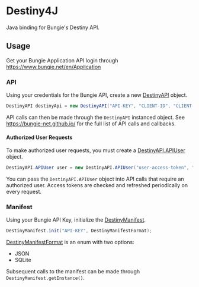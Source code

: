 # Destiny4J
Java binding for Bungie's Destiny API.

## Usage
Get your Bungie Application API login through https://www.bungie.net/en/Application

### API
Using your credentials for the Bungie API, create a new [DestinyAPI](https://github.com/FilUnderscore/Destiny4J/blob/main/src/main/java/net/bungie/api/destiny/DestinyAPI.java) object.
```java
DestinyAPI destinyApi = new DestinyAPI("API-KEY", "CLIENT-ID", "CLIENT-SECRET");
```

API calls can then be made through the `DestinyAPI` instanced object. See https://bungie-net.github.io/ for the full list of API calls and callbacks.

#### Authorized User Requests
To make authorized user requests, you must create a [DestinyAPI.APIUser](https://github.com/FilUnderscore/Destiny4J/blob/main/src/main/java/net/bungie/api/destiny/DestinyAPI.java#L470) object.
```java
DestinyAPI.APIUser user = new DestinyAPI.APIUser("user-access-token", "user-refresh-token", accessTokenExpiryTimeInSeconds, refreshTokenExpiryTimeInSeconds);
```

You can pass the `DestinyAPI.APIUser` object into API calls that require an authorized user. Access tokens are checked and refreshed periodically on every request.

### Manifest
Using your Bungie API Key, initialize the [DestinyManifest](https://github.com/FilUnderscore/Destiny4J/blob/main/src/main/java/net/bungie/api/destiny/manifest/DestinyManifest.java).
```java
DestinyManifest.init("API-KEY", DestinyManifestFormat);
```

[DestinyManifestFormat](https://github.com/FilUnderscore/Destiny4J/blob/main/src/main/java/net/bungie/api/destiny/manifest/DestinyManifest.java#L70) is an enum with two options:
* JSON
* SQLite

Subsequent calls to the manifest can be made through `DestinyManifest.getInstance()`.
